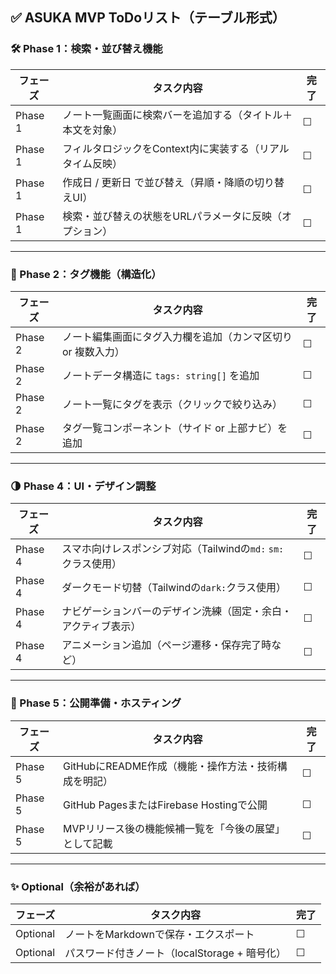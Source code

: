## ✅ ASUKA MVP ToDoリスト（テーブル形式）

### 🛠 Phase 1：検索・並び替え機能

| フェーズ | タスク内容 | 完了 |
|---------|-------------|------|
| Phase 1 | ノート一覧画面に検索バーを追加する（タイトル＋本文を対象） | ☐ |
| Phase 1 | フィルタロジックをContext内に実装する（リアルタイム反映） | ☐ |
| Phase 1 | 作成日 / 更新日 で並び替え（昇順・降順の切り替えUI） | ☐ |
| Phase 1 | 検索・並び替えの状態をURLパラメータに反映（オプション） | ☐ |

---

### 🧱 Phase 2：タグ機能（構造化）

| フェーズ | タスク内容 | 完了 |
|---------|-------------|------|
| Phase 2 | ノート編集画面にタグ入力欄を追加（カンマ区切り or 複数入力） | ☐ |
| Phase 2 | ノートデータ構造に `tags: string[]` を追加 | ☐ |
| Phase 2 | ノート一覧にタグを表示（クリックで絞り込み） | ☐ |
| Phase 2 | タグ一覧コンポーネント（サイド or 上部ナビ）を追加 | ☐ |

---

### 🌗 Phase 4：UI・デザイン調整

| フェーズ | タスク内容 | 完了 |
|---------|-------------|------|
| Phase 4 | スマホ向けレスポンシブ対応（Tailwindの`md:` `sm:`クラス使用） | ☐ |
| Phase 4 | ダークモード切替（Tailwindの`dark:`クラス使用） | ☐ |
| Phase 4 | ナビゲーションバーのデザイン洗練（固定・余白・アクティブ表示） | ☐ |
| Phase 4 | アニメーション追加（ページ遷移・保存完了時など） | ☐ |

---

### 🚀 Phase 5：公開準備・ホスティング

| フェーズ | タスク内容 | 完了 |
|---------|-------------|------|
| Phase 5 | GitHubにREADME作成（機能・操作方法・技術構成を明記） | ☐ |
| Phase 5 | GitHub PagesまたはFirebase Hostingで公開 | ☐ |
| Phase 5 | MVPリリース後の機能候補一覧を「今後の展望」として記載 | ☐ |

---

### ✨ Optional（余裕があれば）

| フェーズ | タスク内容 | 完了 |
|---------|-------------|------|
| Optional | ノートをMarkdownで保存・エクスポート | ☐ |
| Optional | パスワード付きノート（localStorage + 暗号化） | ☐ |

